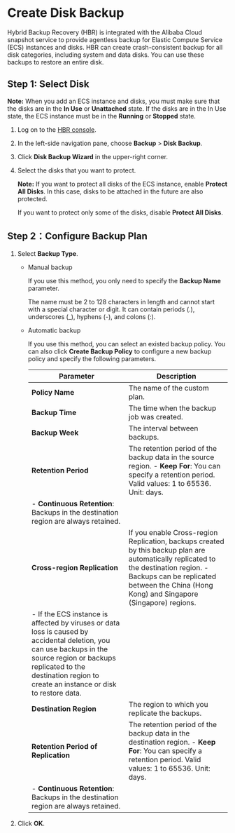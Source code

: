 # Create Disk Backup

Hybrid Backup Recovery \(HBR\) is integrated with the Alibaba Cloud snapshot service to provide agentless backup for Elastic Compute Service \(ECS\) instances and disks. HBR can create crash-consistent backup for all disk categories, including system and data disks. You can use these backups to restore an entire disk.

## Step 1: Select Disk

**Note:** When you add an ECS instance and disks, you must make sure that the disks are in the **In Use** or **Unattached** state. If the disks are in the In Use state, the ECS instance must be in the **Running** or **Stopped** state.

1.  Log on to the [HBR console](https://hbr.console.aliyun.com/).

2.  In the left-side navigation pane, choose **Backup** \> **Disk Backup**.

3.  Click **Disk Backup Wizard** in the upper-right corner.

4.  Select the disks that you want to protect.

    **Note:** If you want to protect all disks of the ECS instance, enable **Protect All Disks**. In this case, disks to be attached in the future are also protected.

    If you want to protect only some of the disks, disable **Protect All Disks**.


## Step 2：Configure Backup Plan

1.  Select **Backup Type**.

    -   Manual backup

        If you use this method, you only need to specify the **Backup Name** parameter.

        The name must be 2 to 128 characters in length and cannot start with a special character or digit. It can contain periods \(.\), underscores \(\_\), hyphens \(-\), and colons \(:\).

    -   Automatic backup

        If you use this method, you can select an existed backup policy. You can also click **Create Backup Policy** to configure a new backup policy and specify the following parameters.

        |Parameter|Description|
        |---------|-----------|
        |**Policy Name**|The name of the custom plan.|
        |**Backup Time**|The time when the backup job was created.|
        |**Backup Week**|The interval between backups.|
        |**Retention Period**|The retention period of the backup data in the source region.         -   **Keep For**: You can specify a retention period. Valid values: 1 to 65536. Unit: days.
        -   **Continuous Retention**: Backups in the destination region are always retained. |
        |**Cross-region Replication**|If you enable Cross-region Replication, backups created by this backup plan are automatically replicated to the destination region.         -   Backups can be replicated between the China \(Hong Kong\) and Singapore \(Singapore\) regions.
        -   If the ECS instance is affected by viruses or data loss is caused by accidental deletion, you can use backups in the source region or backups replicated to the destination region to create an instance or disk to restore data. |
        |**Destination Region**|The region to which you replicate the backups.|
        |**Retention Period of Replication**|The retention period of the backup data in the destination region.         -   **Keep For**: You can specify a retention period. Valid values: 1 to 65536. Unit: days.
        -   **Continuous Retention**: Backups in the destination region are always retained. |

2.  Click **OK**.


